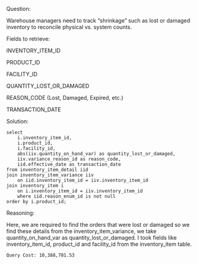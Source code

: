 Question:

Warehouse managers need to track “shrinkage” such as lost or damaged inventory to reconcile physical vs. system counts.

Fields to retrieve:

INVENTORY_ITEM_ID

PRODUCT_ID

FACILITY_ID

QUANTITY_LOST_OR_DAMAGED

REASON_CODE (Lost, Damaged, Expired, etc.)

TRANSACTION_DATE

Solution:

```
select 
	i.inventory_item_id,
	i.product_id,
	i.facility_id,
	abs(iiv.quantity_on_hand_var) as quantity_lost_or_damaged,
	iiv.variance_reason_id as reason_code,
	iid.effective_date as transaction_date
from inventory_item_detail iid 
join inventory_item_variance iiv 
	on iid.inventory_item_id = iiv.inventory_item_id	
join inventory_item i 
	on i.inventory_item_id = iiv.inventory_item_id
	where iid.reason_enum_id is not null
order by i.product_id;
```

Reasoning:

Here, we are required to find the orders that were lost or damaged so we find these details from the inventory_item_variance, we take quantity_on_hand_var as quantity_lost_or_damaged. I took fields like inventory_item_id, product_id and facility_id from the inventory_item table.

```
Query Cost: 10,388,701.53
```
